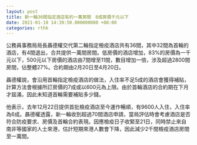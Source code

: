 ```yaml
---
layout: post
title: 新一輪36間指定酒店有約一萬房間　8成房價千元以下
date: 2021-01-18 14:39:50.000000000 +08:00
categories: rthk
---
```


公務員事務局局長聶德權交代第二輪指定檢疫酒店共有36間，其中32間為首輪的酒店，有4間退出，合共提供一萬間房間。低房價的酒店增加，83%的房價為一千元以下，500元以下房價的酒店由7間增至11間，數目增加一倍，涉及超過2800間房間，佔整體27%。合約期由2月20日至4月20日。

聶德權說，會沿用首輪指定檢疫酒店的做法，入住率不足5成的酒店會獲得補貼，計算方法會根據所訂房價的7成或以600元為上限。由於首輪酒店的合約期在下月才屆滿，因此未知道首輪需要補貼多少錢。

他表示，去年12月22日提供首批檢疫酒店至今運作暢順，有9600人入住，入住率為6成。聶德權透露，新一輪收到超過70間酒店申請，當局評估時會考慮酒店是否符合防疫要求、房價及首輪合約表現。因應檢疫日子收緊至21日，同時禁止來自南非等國家的人士來港，估計短期來港人數會下降，因此減少2千間檢疫酒店房間至一萬間。
